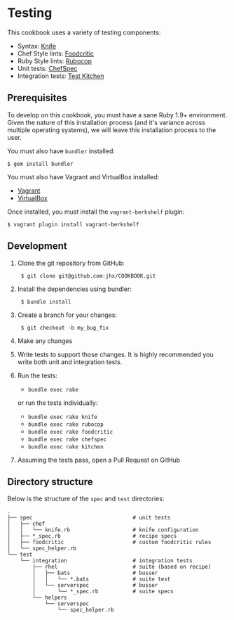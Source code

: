 Testing
=======
This cookbook uses a variety of testing components:

- Syntax: [Knife](http://docs.opscode.com/chef/knife.html#test)
- Chef Style lints: [Foodcritic](https://github.com/acrmp/foodcritic)
- Ruby Style lints: [Rubocop](https://github.com/bbatsov/rubocop)
- Unit tests: [ChefSpec](https://github.com/acrmp/chefspec)
- Integration tests: [Test Kitchen](https://github.com/opscode/test-kitchen)


Prerequisites
-------------
To develop on this cookbook, you must have a sane Ruby 1.9+ environment. Given the nature of this installation process (and it's variance across multiple operating systems), we will leave this installation process to the user.

You must also have `bundler` installed:

    $ gem install bundler

You must also have Vagrant and VirtualBox installed:

- [Vagrant](https://vagrantup.com)
- [VirtualBox](https://virtualbox.org)

Once installed, you must install the `vagrant-berkshelf` plugin:

    $ vagrant plugin install vagrant-berkshelf


Development
-----------
1. Clone the git repository from GitHub:

        $ git clone git@github.com:jhx/COOKBOOK.git

1. Install the dependencies using bundler:

        $ bundle install

1. Create a branch for your changes:

        $ git checkout -b my_bug_fix

1. Make any changes
1. Write tests to support those changes. It is highly recommended you write both unit and integration tests.
1. Run the tests:

    - `bundle exec rake`

    or run the tests individually:

    - `bundle exec rake knife`
    - `bundle exec rake rubocop`
    - `bundle exec rake foodcritic`
    - `bundle exec rake chefspec`
    - `bundle exec rake kitchen`

1. Assuming the tests pass, open a Pull Request on GitHub


Directory structure
-------------------
Below is the structure of the `spec` and `test` directories:

````text
.
├── spec                                # unit tests
│   ├── chef
│   │   └── knife.rb                    # knife configuration
│   ├── *_spec.rb                       # recipe specs
│   ├── foodcritic                      # custom foodcritic rules
│   └── spec_helper.rb
└── test
    └── integration                     # integration tests
        ├── rhel                        # suite (based on recipe)
        │   ├── bats                    # busser
        │   │   └── *.bats              # suite test
        │   └── serverspec              # busser
        │       └── *_spec.rb           # suite specs
        └── helpers
            └── serverspec
                └── spec_helper.rb
````
